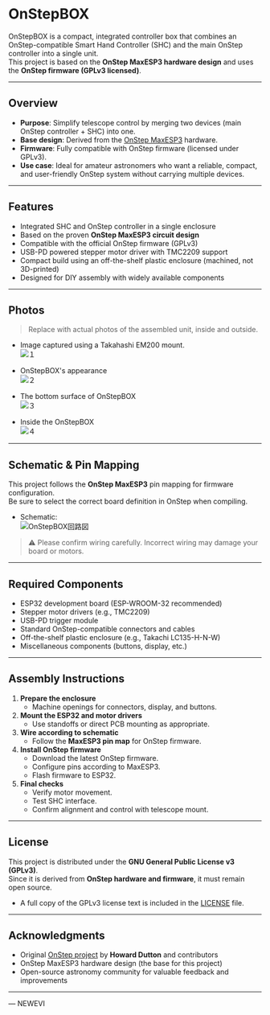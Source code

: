 # OnStepBOX

OnStepBOX is a compact, integrated controller box that combines an OnStep-compatible Smart Hand Controller (SHC) and the main OnStep controller into a single unit.  
This project is based on the **OnStep MaxESP3 hardware design** and uses the **OnStep firmware (GPLv3 licensed)**.  

---

## Overview

- **Purpose**: Simplify telescope control by merging two devices (main OnStep controller + SHC) into one.  
- **Base design**: Derived from the [OnStep MaxESP3](https://onstep.groups.io/g/main/wiki/MaxESP3) hardware.  
- **Firmware**: Fully compatible with OnStep firmware (licensed under GPLv3).  
- **Use case**: Ideal for amateur astronomers who want a reliable, compact, and user-friendly OnStep system without carrying multiple devices.  

---

## Features

- Integrated SHC and OnStep controller in a single enclosure  
- Based on the proven **OnStep MaxESP3 circuit design**  
- Compatible with the official OnStep firmware (GPLv3)  
- USB-PD powered stepper motor driver with TMC2209 support  
- Compact build using an off-the-shelf plastic enclosure (machined, not 3D-printed)  
- Designed for DIY assembly with widely available components  

---

## Photos

> Replace with actual photos of the assembled unit, inside and outside.

- Image captured using a Takahashi EM200 mount.  
  ![１](https://github.com/user-attachments/assets/b6eef8e2-6a49-451e-a25b-f3ea39513ce8)


- OnStepBOX's appearance  
  ![２](https://github.com/user-attachments/assets/d4c9ff88-3c86-483d-a861-04df58b4baf9)

- The bottom surface of OnStepBOX  
 ![３](https://github.com/user-attachments/assets/0d02b4d1-f0de-44f6-b6c1-69fcf6772284)


- Inside the OnStepBOX  
  ![４](https://github.com/user-attachments/assets/f67b535e-504f-4364-8aed-e7f253490f6c)


---

## Schematic & Pin Mapping

This project follows the **OnStep MaxESP3** pin mapping for firmware configuration.  
Be sure to select the correct board definition in OnStep when compiling.  

- Schematic:  
 ![OnStepBOX回路図](https://github.com/user-attachments/assets/bd2e13ab-23ee-4c81-b1a7-56473de34f30)


> ⚠️ Please confirm wiring carefully. Incorrect wiring may damage your board or motors.

---

## Required Components

- ESP32 development board (ESP-WROOM-32 recommended)  
- Stepper motor drivers (e.g., TMC2209)  
- USB-PD trigger module  
- Standard OnStep-compatible connectors and cables  
- Off-the-shelf plastic enclosure (e.g., Takachi LC135-H-N-W)  
- Miscellaneous components (buttons, display, etc.)  

---

## Assembly Instructions

1. **Prepare the enclosure**  
   - Machine openings for connectors, display, and buttons.  
2. **Mount the ESP32 and motor drivers**  
   - Use standoffs or direct PCB mounting as appropriate.  
3. **Wire according to schematic**  
   - Follow the **MaxESP3 pin map** for OnStep firmware.  
4. **Install OnStep firmware**  
   - Download the latest OnStep firmware.  
   - Configure pins according to MaxESP3.  
   - Flash firmware to ESP32.  
5. **Final checks**  
   - Verify motor movement.  
   - Test SHC interface.  
   - Confirm alignment and control with telescope mount.  

---

## License

This project is distributed under the **GNU General Public License v3 (GPLv3)**.  
Since it is derived from **OnStep hardware and firmware**, it must remain open source.  

- A full copy of the GPLv3 license text is included in the [LICENSE](LICENSE) file.  

---

## Acknowledgments

- Original [OnStep project](https://onstep.groups.io/g/main) by **Howard Dutton** and contributors  
- OnStep MaxESP3 hardware design (the base for this project)  
- Open-source astronomy community for valuable feedback and improvements  

---

— NEWEVI
